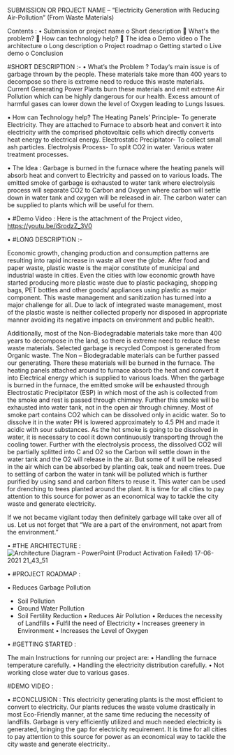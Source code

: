 SUBMISSION OR PROJECT NAME –
“Electricity Generation with Reducing Air-Pollution” (From Waste Materials)

Contents :
•	Submission or project name
o	Short description
	What's the problem?
	How can technology help?
	The idea
o	Demo video
o	The architecture
o	Long description
o	Project roadmap
o	Getting started
o	Live demo
o	Conclusion

#SHORT DESCRIPTION :- 
•	What’s the Problem ?
Today‘s main issue is of garbage thrown by the people. These materials take more than 400 years to decompose so there is extreme need to reduce this waste materials. Current Generating Power Plants burn these materials and emit extreme Air Pollution which can be highly dangerous for our health. Excess amount of harmful gases can lower down the level of Oxygen leading to Lungs Issues. 

•	How can Technology help?
The Heating Panels’ Principle- To generate Electricity. They are attached to Furnace to absorb heat and convert it into electricity with the comprised photovoltaic cells which directly converts heat energy to electrical energy. 
Electrostatic Precipitator- To collect small ash particles. 
Electrolysis Process- To split CO2 in water.
Various water treatment processes.

•	The Idea :
Garbage is burned in the furnace where the heating panels will absorb heat and convert to Electricity and passed on to various loads. The emitted smoke of garbage is exhausted to water tank where electrolysis process will separate CO2 to Carbon and Oxygen where carbon will settle down in water tank and oxygen will be released in air. The carbon water can be supplied to plants which will be useful for them.

•	#Demo Video :
Here is the attachment of the Project video,
https://youtu.be/iSrodzZ_3V0 

•	#LONG DESCRIPTION :-

Economic growth, changing production and consumption patterns are resulting into rapid increase in waste all over the globe. After food and paper waste, plastic waste is the major constitute of municipal and industrial waste in cities. Even the cities with low economic growth have started producing more plastic waste due to plastic packaging, shopping bags, PET bottles and other goods/ appliances using plastic as major component. This waste management and sanitization has turned into a major challenge for all. Due to lack of integrated waste management, most of the plastic waste is neither collected properly nor disposed in appropriate manner avoiding its negative impacts on environment and public health. 

Additionally, most of the Non-Biodegradable materials take more than 400 years to decompose in the land, so there is extreme need to reduce these waste materials. 
Selected garbage is recycled Compost is generated from Organic waste. The Non – Biodegradable materials can be further passed our generating. There these materials will be burned in the furnace. The heating panels attached around to furnace absorb the heat and convert it into Electrical energy which is supplied to various loads. When the garbage is burned in the furnace, the emitted smoke will be exhausted through Electrostatic Precipitator (ESP) in which most of the ash is collected from the smoke and rest is passed through chimney. Further this smoke will be exhausted into water tank, not in the open air through chimney. Most of smoke part contains CO2 which can be dissolved only in acidic water. So to dissolve it in the water PH is lowered approximately to 4.5 PH and made it acidic with sour substances. As the hot smoke is going to be dissolved in water, it is necessary to cool it down continuously transporting through the cooling tower. Further with the electrolysis process, the dissolved CO2 will be partially splitted into C and O2 so the Carbon will settle down in the water tank and the O2 will release in the air. But some of it will be released in the air which can be absorbed by planting oak, teak and neem trees. Due to settling of carbon the water in tank will be polluted which is further purified by using sand and carbon filters to reuse it. This water can be used for drenching to trees planted around the plant. It is time for all cities to pay attention to this source for power as an economical way to tackle the city waste and generate electricity. 

If we not became vigilant today then definitely garbage will take over all of us. Let us not forget that “We are a part of the environment, not apart from the environment.”


•	#THE ARCHITECTURE :
![Architecture Diagram - PowerPoint (Product Activation Failed) 17-06-2021 21_43_51](https://user-images.githubusercontent.com/86068948/122555447-f10faa80-d057-11eb-8251-360b475d4e57.png)
 


•	#PROJECT ROADMAP :

•	Reduces Garbage Pollution
  - Soil Pollution
  - Ground Water Pollution 
  - Soil Fertility Reduction
•	Reduces Air Pollution 
•	Reduces the necessity of Landfills
•	Fulfil the need of Electricity 
•	Increases greenery in Environment 
•	Increases the Level of Oxygen


•	#GETTING STARTED :

The main Instructions for running our project are:
•	Handling the furnace temperature carefully.
•	Handling the electricity distribution carefully.
•	Not working close water due to various gases.

#DEMO VIDEO :





•	#CONCLUSION :
This electricity generating plants is the most efficient to convert to electricity. Our plants reduces the waste volume drastically in most Eco-Friendly manner, at the same time reducing the necessity of landfills. Garbage is very efficiently utilized and much needed electricity is generated, bringing the gap for electricity requirement. 
It is time for all cities to pay attention to this source for power as an economical way to tackle the city waste and generate electricity..


